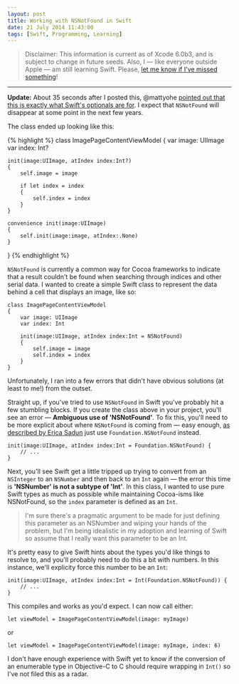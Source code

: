```yaml
---
layout: post
title: Working with NSNotFound in Swift
date: 21 July 2014 11:43:00
tags: [Swift, Programming, Learning]
---
```


> Disclaimer: This information is current as of Xcode 6.0b3, and is subject to change in future seeds. Also, I — like everyone outside Apple — am still learning Swift. Please, [let me know if I've missed something](https://twitter.com/tonyarnold/)!

---

**Update:** About 35 seconds after I posted this, @mattyohe [pointed out that this is exactly what Swift's optionals are for](https://twitter.com/mattyohe/status/491054206795923456). I expect that `NSNotFound` will disappear at some point in the next few years.

The class ended up looking like this:

{% highlight %}
class ImagePageContentViewModel
{
    var image: UIImage
    var index: Int?

    init(image:UIImage, atIndex index:Int?)
    {
        self.image = image

        if let index = index
        {
            self.index = index
        }
    }

    convenience init(image:UIImage)
    {
        self.init(image:image, atIndex:.None)
    }
}
{% endhighlight %}

`NSNotFound` is currently a common way for Cocoa frameworks to indicate that a result couldn't be found when searching through indices and other serial data. I wanted to create a simple Swift class to represent the data behind a cell that displays an image, like so:

    class ImagePageContentViewModel
    {
        var image: UIImage
        var index: Int

        init(image:UIImage, atIndex index:Int = NSNotFound)
        {
            self.image = image
            self.index = index
        }
    }

Unfortunately, I ran into a few errors that didn't have  obvious solutions (at least to me!) from the outset.

Straight up, if you've tried to use `NSNotFound` in Swift you've probably hit a few stumbling blocks. If you create the class above in your project, you'll see an error — **Ambiguous use of 'NSNotFound'**. To fix this, you'll need to be more explicit about where `NSNotFound` is coming from — easy enough, [as described by Erica Sadun](http://ericasadun.com/2014/06/13/swift-fixing-ambiguous-use-of-nsnotfound/) just use `Foundation.NSNotFound` instead.

    init(image:UIImage, atIndex index:Int = Foundation.NSNotFound) {
        // ...
    }

Next, you'll see Swift get a little tripped up trying to convert from an `NSInteger` to an `NSNumber` and then back to an `Int` again — the error this time is **'NSNumber' is not a subtype of 'Int'**. In this class, I wanted to use pure Swift types as much as possible while maintaining Cocoa-isms like NSNotFound, so the `index` parameter is defined as an `Int`.

> I'm sure there's a pragmatic argument to be made for just defining this parameter as an NSNumber and wiping your hands of the problem, but I'm being idealistic in my adoption and learning of Swift so assume that I really want this parameter to be an Int.

It's pretty easy to give Swift hints about the types you'd like things to resolve to, and you'll probably need to do this a bit with numbers. In this instance, we'll explicity force this number to be an `Int`:

    init(image:UIImage, atIndex index:Int = Int(Foundation.NSNotFound)) {
        // ...
    }

This compiles and works as you'd expect. I can now call either:

    let viewModel = ImagePageContentViewModel(image: myImage)

or

    let viewModel = ImagePageContentViewModel(image: myImage, index: 6)

I don't have enough experience with Swift yet to know if the conversion of an enumerable type in Objective-C to C should require wrapping in `Int()` so I've not filed this as a radar.
